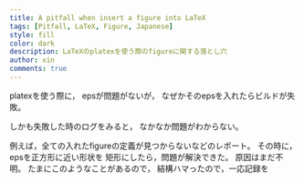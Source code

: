```yaml
---
title: A pitfall when insert a figure into LaTeX
tags: [Pitfall, LaTeX, Figure, Japanese]
style: fill
color: dark
description: LaTeXのplatexを使う際のfigureに関する落とし穴
author: xin
comments: true
---
```


platexを使う際に，
epsが問題がないが，
なぜかそのepsを入れたらビルドが失敗。

しかも失敗した時のログをみると，
なかなか問題がわからない。

例えば，全ての入れたfigureの定義が見つからないなどのレポート。
その時に，epsを正方形に近い形状を
矩形にしたら，問題が解決できた。
原因はまだ不明。
たまにこのようなことがあるので，
結構ハマったので，一応記録を
